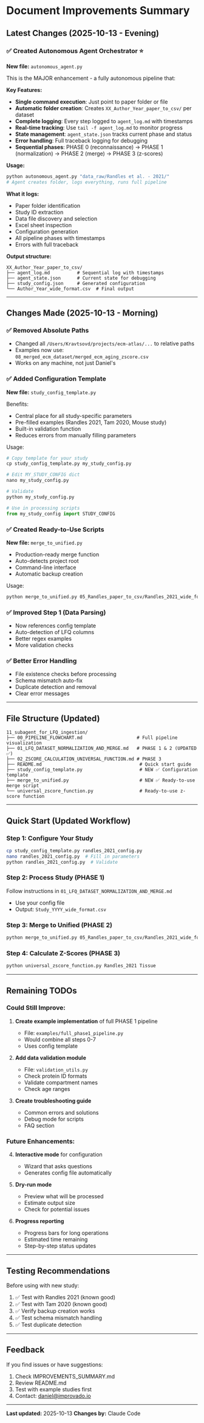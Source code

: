 # Document Improvements Summary

## Latest Changes (2025-10-13 - Evening)

### ✅ **Created Autonomous Agent Orchestrator** ⭐
**New file:** `autonomous_agent.py`

This is the MAJOR enhancement - a fully autonomous pipeline that:

**Key Features:**
- **Single command execution**: Just point to paper folder or file
- **Automatic folder creation**: Creates `XX_Author_Year_paper_to_csv/` per dataset
- **Complete logging**: Every step logged to `agent_log.md` with timestamps
- **Real-time tracking**: Use `tail -f agent_log.md` to monitor progress
- **State management**: `agent_state.json` tracks current phase and status
- **Error handling**: Full traceback logging for debugging
- **Sequential phases**: PHASE 0 (reconnaissance) → PHASE 1 (normalization) → PHASE 2 (merge) → PHASE 3 (z-scores)

**Usage:**
```bash
python autonomous_agent.py "data_raw/Randles et al. - 2021/"
# Agent creates folder, logs everything, runs full pipeline
```

**What it logs:**
- Paper folder identification
- Study ID extraction
- Data file discovery and selection
- Excel sheet inspection
- Configuration generation
- All pipeline phases with timestamps
- Errors with full traceback

**Output structure:**
```
XX_Author_Year_paper_to_csv/
├── agent_log.md          # Sequential log with timestamps
├── agent_state.json      # Current state for debugging
├── study_config.json     # Generated configuration
└── Author_Year_wide_format.csv  # Final output
```

---

## Changes Made (2025-10-13 - Morning)

### ✅ **Removed Absolute Paths**
- Changed all `/Users/Kravtsovd/projects/ecm-atlas/...` to relative paths
- Examples now use: `08_merged_ecm_dataset/merged_ecm_aging_zscore.csv`
- Works on any machine, not just Daniel's

### ✅ **Added Configuration Template**
**New file:** `study_config_template.py`

Benefits:
- Central place for all study-specific parameters
- Pre-filled examples (Randles 2021, Tam 2020, Mouse study)
- Built-in validation function
- Reduces errors from manually filling parameters

Usage:
```python
# Copy template for your study
cp study_config_template.py my_study_config.py

# Edit MY_STUDY_CONFIG dict
nano my_study_config.py

# Validate
python my_study_config.py

# Use in processing scripts
from my_study_config import STUDY_CONFIG
```

### ✅ **Created Ready-to-Use Scripts**

**New file:** `merge_to_unified.py`
- Production-ready merge function
- Auto-detects project root
- Command-line interface
- Automatic backup creation

Usage:
```bash
python merge_to_unified.py 05_Randles_paper_to_csv/Randles_2021_wide_format.csv
```

### ✅ **Improved Step 1 (Data Parsing)**
- Now references config template
- Auto-detection of LFQ columns
- Better regex examples
- More validation checks

### ✅ **Better Error Handling**
- File existence checks before processing
- Schema mismatch auto-fix
- Duplicate detection and removal
- Clear error messages

---

## File Structure (Updated)

```
11_subagent_for_LFQ_ingestion/
├── 00_PIPELINE_FLOWCHART.md                    # Full pipeline visualization
├── 01_LFQ_DATASET_NORMALIZATION_AND_MERGE.md   # PHASE 1 & 2 (UPDATED ✅)
├── 02_ZSCORE_CALCULATION_UNIVERSAL_FUNCTION.md # PHASE 3
├── README.md                                    # Quick start guide
├── study_config_template.py                     # NEW ✅ Configuration template
├── merge_to_unified.py                          # NEW ✅ Ready-to-use merge script
└── universal_zscore_function.py                 # Ready-to-use z-score function
```

---

## Quick Start (Updated Workflow)

### Step 1: Configure Your Study
```bash
cp study_config_template.py randles_2021_config.py
nano randles_2021_config.py  # Fill in parameters
python randles_2021_config.py  # Validate
```

### Step 2: Process Study (PHASE 1)
Follow instructions in `01_LFQ_DATASET_NORMALIZATION_AND_MERGE.md`
- Use your config file
- Output: `Study_YYYY_wide_format.csv`

### Step 3: Merge to Unified (PHASE 2)
```bash
python merge_to_unified.py 05_Randles_paper_to_csv/Randles_2021_wide_format.csv
```

### Step 4: Calculate Z-Scores (PHASE 3)
```bash
python universal_zscore_function.py Randles_2021 Tissue
```

---

## Remaining TODOs

### Could Still Improve:
1. **Create example implementation** of full PHASE 1 pipeline
   - File: `examples/full_phase1_pipeline.py`
   - Would combine all steps 0-7
   - Uses config template

2. **Add data validation module**
   - File: `validation_utils.py`
   - Check protein ID formats
   - Validate compartment names
   - Check age ranges

3. **Create troubleshooting guide**
   - Common errors and solutions
   - Debug mode for scripts
   - FAQ section

### Future Enhancements:
4. **Interactive mode** for configuration
   - Wizard that asks questions
   - Generates config file automatically

5. **Dry-run mode**
   - Preview what will be processed
   - Estimate output size
   - Check for potential issues

6. **Progress reporting**
   - Progress bars for long operations
   - Estimated time remaining
   - Step-by-step status updates

---

## Testing Recommendations

Before using with new study:
1. ✅ Test with Randles 2021 (known good)
2. ✅ Test with Tam 2020 (known good)
3. ✅ Verify backup creation works
4. ✅ Test schema mismatch handling
5. ✅ Test duplicate detection

---

## Feedback

If you find issues or have suggestions:
1. Check IMPROVEMENTS_SUMMARY.md
2. Review README.md
3. Test with example studies first
4. Contact: daniel@improvado.io

---

**Last updated:** 2025-10-13
**Changes by:** Claude Code
